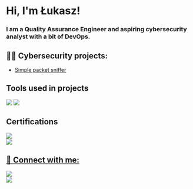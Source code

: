 <h1>Hi, I'm Łukasz! <br/></h1>
<h3>I am a Quality Assurance Engineer and aspiring cybersecurity analyst with a bit of DevOps.</h3>

<h2>👨‍💻 Cybersecurity projects:</h2>

- [Simple packet sniffer](https://github.com/lbrodziak/packet_sniffer)

<h2>Tools used in projects</h2>
<img src="https://img.shields.io/badge/-Wireshark-1679A7?&style=for-the-badge&logo=Wireshark&logoColor=white" />
<img src="https://img.shields.io/badge/-Splunk-000000?&style=for-the-badge&logo=Splunk&logoColor=white" />

<h2>Certifications</h2>
<a href="https://coursera.org/share/055806cc4e6fbaa31deda674dec460fc"/><img src="https://img.shields.io/badge/-Google%20Cybersecurity%20Certificate-4285F4?&style=for-the-badge&logo=Google&logoColor=white" /><br>
<img src="https://img.shields.io/badge/-ISTQB%20Foundation-FF0000?&style=for-the-badge&logo=ISTQB&logoColor=white" />

<h2> 🤳 Connect with me:</h2>

<a href="https://www.linkedin.com/in/łukasz-brodziak-4b0408bb/"><img src="https://img.shields.io/badge/-LinkedIn-0072b1?&style=for-the-badge&logo=linkedin&logoColor=white" /></a><br>
<a href="https://lukesdevsecopsnotes.blogspot.com"><img src="https://img.shields.io/badge/-Blogger-FF5722?&style=for-the-badge&logo=Blogger&logoColor=white"/></a>

